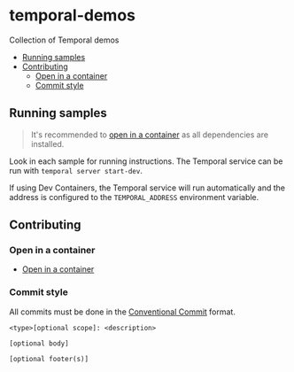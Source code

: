 # temporal-demos

Collection of Temporal demos

<!-- toc -->

* [Running samples](#running-samples)
* [Contributing](#contributing)
  * [Open in a container](#open-in-a-container)
  * [Commit style](#commit-style)

<!-- Regenerate with "pre-commit run -a markdown-toc" -->

<!-- tocstop -->

## Running samples

> It's recommended to [open in a container](https://code.visualstudio.com/docs/devcontainers/containers)
> as all dependencies are installed.

Look in each sample for running instructions. The Temporal service can be run
with `temporal server start-dev`.

If using Dev Containers, the Temporal service will run automatically and the
address is configured to the `TEMPORAL_ADDRESS` environment variable.

## Contributing

### Open in a container

* [Open in a container](https://code.visualstudio.com/docs/devcontainers/containers)

### Commit style

All commits must be done in the [Conventional Commit](https://www.conventionalcommits.org)
format.

```git
<type>[optional scope]: <description>

[optional body]

[optional footer(s)]
```
